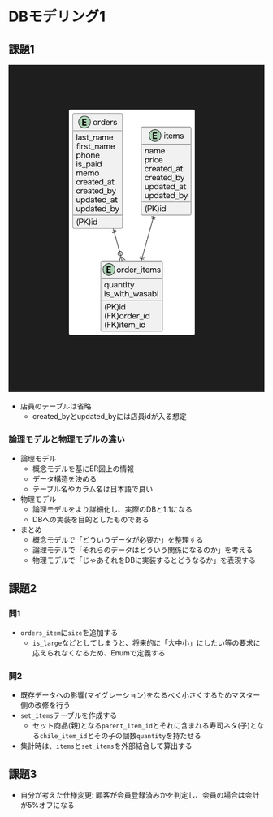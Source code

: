 # DBモデリング1
## 課題1
![erd](課題1/erd.png)
- 店員のテーブルは省略
  - created_byとupdated_byには店員idが入る想定

### 論理モデルと物理モデルの違い
- 論理モデル
  - 概念モデルを基にER図上の情報
  - データ構造を決める
  - テーブル名やカラム名は日本語で良い
- 物理モデル
  - 論理モデルをより詳細化し、実際のDBと1:1になる
  - DBへの実装を目的としたものである
- まとめ
  - 概念モデルで「どういうデータが必要か」を整理する
  - 論理モデルで「それらのデータはどういう関係になるのか」を考える
  - 物理モデルで「じゃあそれをDBに実装するとどうなるか」を表現する


## 課題2
### 問1
- `orders_item`に`size`を追加する
  - `is_large`などとしてしまうと、将来的に「大中小」にしたい等の要求に応えられなくなるため、Enumで定義する

### 問2
- 既存データへの影響(マイグレーション)をなるべく小さくするためマスター側の改修を行う
- `set_items`テーブルを作成する
  - セット商品(親)となる`parent_item_id`とそれに含まれる寿司ネタ(子)となる`chile_item_id`とその子の個数`quantity`を持たせる
- 集計時は、`items`と`set_items`を外部結合して算出する

## 課題3
- 自分が考えた仕様変更: 顧客が会員登録済みかを判定し、会員の場合は会計が5%オフになる